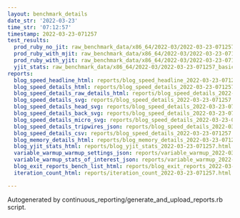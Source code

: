 ```yaml
---
layout: benchmark_details
date_str: '2022-03-23'
time_str: '07:12:57'
timestamp: 2022-03-23-071257
test_results:
  prod_ruby_no_jit: raw_benchmark_data/x86_64/2022-03/2022-03-23-071257_basic_benchmark_prod_ruby_no_jit.json
  prod_ruby_with_mjit: raw_benchmark_data/x86_64/2022-03/2022-03-23-071257_basic_benchmark_prod_ruby_with_mjit.json
  prod_ruby_with_yjit: raw_benchmark_data/x86_64/2022-03/2022-03-23-071257_basic_benchmark_prod_ruby_with_yjit.json
  yjit_stats: raw_benchmark_data/x86_64/2022-03/2022-03-23-071257_basic_benchmark_yjit_stats.json
reports:
  blog_speed_headline_html: reports/blog_speed_headline_2022-03-23-071257.html
  blog_speed_details_html: reports/blog_speed_details_2022-03-23-071257.html
  blog_speed_details_raw_details_html: reports/blog_speed_details_2022-03-23-071257.raw_details.html
  blog_speed_details_svg: reports/blog_speed_details_2022-03-23-071257.svg
  blog_speed_details_head_svg: reports/blog_speed_details_2022-03-23-071257.head.svg
  blog_speed_details_back_svg: reports/blog_speed_details_2022-03-23-071257.back.svg
  blog_speed_details_micro_svg: reports/blog_speed_details_2022-03-23-071257.micro.svg
  blog_speed_details_tripwires_json: reports/blog_speed_details_2022-03-23-071257.tripwires.json
  blog_speed_details_csv: reports/blog_speed_details_2022-03-23-071257.csv
  blog_memory_details_html: reports/blog_memory_details_2022-03-23-071257.html
  blog_yjit_stats_html: reports/blog_yjit_stats_2022-03-23-071257.html
  variable_warmup_warmup_settings_json: reports/variable_warmup_2022-03-23-071257.warmup_settings.json
  variable_warmup_stats_of_interest_json: reports/variable_warmup_2022-03-23-071257.stats_of_interest.json
  blog_exit_reports_bench_list_html: reports/blog_exit_reports_2022-03-23-071257.bench_list.html
  iteration_count_html: reports/iteration_count_2022-03-23-071257.html

---
```

Autogenerated by continuous_reporting/generate_and_upload_reports.rb script.
